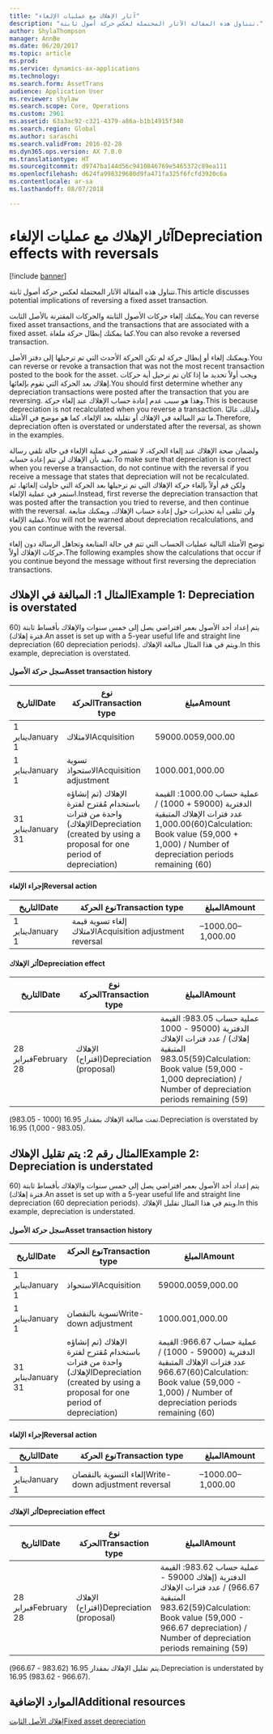 ```yaml
---
title: "آثار الإهلاك مع عمليات الإلغاء"
description: "تتناول هذه المقالة الآثار المحتملة لعكس حركة أصول ثابتة."
author: ShylaThompson
manager: AnnBe
ms.date: 06/20/2017
ms.topic: article
ms.prod: 
ms.service: dynamics-ax-applications
ms.technology: 
ms.search.form: AssetTrans
audience: Application User
ms.reviewer: shylaw
ms.search.scope: Core, Operations
ms.custom: 2961
ms.assetid: 63a3ac92-c321-4379-a86a-b1b14915f340
ms.search.region: Global
ms.author: saraschi
ms.search.validFrom: 2016-02-28
ms.dyn365.ops.version: AX 7.0.0
ms.translationtype: HT
ms.sourcegitcommit: d9747ba144d56c9410846769e5465372c89ea111
ms.openlocfilehash: d624fa998329680d9fa471fa325f6fcfd3920c6a
ms.contentlocale: ar-sa
ms.lasthandoff: 08/07/2018

---
```


# <a name="depreciation-effects-with-reversals"></a><span data-ttu-id="5c7ba-103">آثار الإهلاك مع عمليات الإلغاء</span><span class="sxs-lookup"><span data-stu-id="5c7ba-103">Depreciation effects with reversals</span></span>

[!include [banner](../includes/banner.md)]

<span data-ttu-id="5c7ba-104">تتناول هذه المقالة الآثار المحتملة لعكس حركة أصول ثابتة.</span><span class="sxs-lookup"><span data-stu-id="5c7ba-104">This article discusses potential implications of reversing a fixed asset transaction.</span></span> 

<span data-ttu-id="5c7ba-105">يمكنك إلغاء حركات الأصول الثابتة والحركات المقترنة بالأصل الثابت.</span><span class="sxs-lookup"><span data-stu-id="5c7ba-105">You can reverse fixed asset transactions, and the transactions that are associated with a fixed asset.</span></span> <span data-ttu-id="5c7ba-106">كما يمكنك إبطال حركة ملغاة.</span><span class="sxs-lookup"><span data-stu-id="5c7ba-106">You can also revoke a reversed transaction.</span></span> 

<span data-ttu-id="5c7ba-107">ويمكنك إلغاء أو إبطال حركة لم تكن الحركة الأحدث التي تم ترحيلها إلى دفتر الأصل.</span><span class="sxs-lookup"><span data-stu-id="5c7ba-107">You can reverse or revoke a transaction that was not the most recent transaction posted to the book for the asset.</span></span> <span data-ttu-id="5c7ba-108">ويجب أولاً تحديد ما إذا كان تم ترحيل أية حركات إهلاك بعد الحركة التي تقوم بإلغائها.</span><span class="sxs-lookup"><span data-stu-id="5c7ba-108">You should first determine whether any depreciation transactions were posted after the transaction that you are reversing.</span></span> <span data-ttu-id="5c7ba-109">وهذا هو سبب عدم إعادة حساب الإهلاك عند إلغاء حركة.</span><span class="sxs-lookup"><span data-stu-id="5c7ba-109">This is because depreciation is not recalculated when you reverse a transaction.</span></span> <span data-ttu-id="5c7ba-110">ولذلك، غالبًا ما تتم المبالغة في الإهلاك أو تقليله بعد الإلغاء، كما هو موضح في الأمثلة.</span><span class="sxs-lookup"><span data-stu-id="5c7ba-110">Therefore, depreciation often is overstated or understated after the reversal, as shown in the examples.</span></span> 

<span data-ttu-id="5c7ba-111">ولضمان صحة الإهلاك عند إلغاء الحركة، لا تستمر في عملية الإلغاء في حالة تلقي رسالة تفيد بأن الإهلاك لن تتم إعادة حسابه.</span><span class="sxs-lookup"><span data-stu-id="5c7ba-111">To make sure that depreciation is correct when you reverse a transaction, do not continue with the reversal if you receive a message that states that depreciation will not be recalculated.</span></span> <span data-ttu-id="5c7ba-112">ولكن قم أولاً بإلغاء حركة الإهلاك التي تم ترحيلها بعد الحركة التي حاولت إلغائها، ثم استمر في عملية الإلغاء.</span><span class="sxs-lookup"><span data-stu-id="5c7ba-112">Instead, first reverse the depreciation transaction that was posted after the transaction you tried to reverse, and then continue with the reversal.</span></span> <span data-ttu-id="5c7ba-113">ولن تتلقى أية تحذيرات حول إعادة حساب الإهلاك، ويمكنك متابعة عملية الإلغاء.</span><span class="sxs-lookup"><span data-stu-id="5c7ba-113">You will not be warned about depreciation recalculations, and you can continue with the reversal.</span></span> 

<span data-ttu-id="5c7ba-114">توضح الأمثلة التالية عمليات الحساب التي تتم في حالة المتابعة وتجاهل الرسالة دون إلغاء حركات الإهلاك أولاً.</span><span class="sxs-lookup"><span data-stu-id="5c7ba-114">The following examples show the calculations that occur if you continue beyond the message without first reversing the depreciation transactions.</span></span>

## <a name="example-1-depreciation-is-overstated"></a><span data-ttu-id="5c7ba-115"> المثال 1: المبالغة في الإهلاك</span><span class="sxs-lookup"><span data-stu-id="5c7ba-115">Example 1: Depreciation is overstated</span></span>
<span data-ttu-id="5c7ba-116">يتم إعداد أحد الأصول بعمر افتراضي يصل إلى خمس سنوات والإهلاك بأقساط ثابتة (60 فترة إهلاك).</span><span class="sxs-lookup"><span data-stu-id="5c7ba-116">An asset is set up with a 5-year useful life and straight line depreciation (60 depreciation periods).</span></span> <span data-ttu-id="5c7ba-117">ويتم في هذا المثال مبالغة الإهلاك.</span><span class="sxs-lookup"><span data-stu-id="5c7ba-117">In this example, depreciation is overstated.</span></span>
#### <a name="asset-transaction-history"></a><span data-ttu-id="5c7ba-118">سجل حركة الأصول</span><span class="sxs-lookup"><span data-stu-id="5c7ba-118">Asset transaction history</span></span>

| <span data-ttu-id="5c7ba-119">التاريخ</span><span class="sxs-lookup"><span data-stu-id="5c7ba-119">Date</span></span>       | <span data-ttu-id="5c7ba-120">نوع الحركة</span><span class="sxs-lookup"><span data-stu-id="5c7ba-120">Transaction type</span></span>                                                          | <span data-ttu-id="5c7ba-121">مبلغ</span><span class="sxs-lookup"><span data-stu-id="5c7ba-121">Amount</span></span>                                    |
|------------|---------------------------------------------------------------------------|-------------------------------------------|
| <span data-ttu-id="5c7ba-122">1 يناير</span><span class="sxs-lookup"><span data-stu-id="5c7ba-122">January 1</span></span>  | <span data-ttu-id="5c7ba-123">الامتلاك</span><span class="sxs-lookup"><span data-stu-id="5c7ba-123">Acquisition</span></span>                                                               | <span data-ttu-id="5c7ba-124">59000.00</span><span class="sxs-lookup"><span data-stu-id="5c7ba-124">59,000.00</span></span>                                 |
| <span data-ttu-id="5c7ba-125">1 يناير</span><span class="sxs-lookup"><span data-stu-id="5c7ba-125">January 1</span></span>  | <span data-ttu-id="5c7ba-126">تسوية الاستحواذ</span><span class="sxs-lookup"><span data-stu-id="5c7ba-126">Acquisition adjustment</span></span>                                                    | <span data-ttu-id="5c7ba-127">1000.00</span><span class="sxs-lookup"><span data-stu-id="5c7ba-127">1,000.00</span></span>                                  |
| <span data-ttu-id="5c7ba-128">31 يناير</span><span class="sxs-lookup"><span data-stu-id="5c7ba-128">January 31</span></span> | <span data-ttu-id="5c7ba-129">الإهلاك (تم إنشاؤه باستخدام مُقترح لفترة واحدة من فترات الإهلاك)</span><span class="sxs-lookup"><span data-stu-id="5c7ba-129">Depreciation (created by using a proposal for one period of depreciation)</span></span> | <span data-ttu-id="5c7ba-130">عملية حساب 1000.00: القيمة الدفترية (59000 + 1000) / عدد فترات الإهلاك المتبقية (60)</span><span class="sxs-lookup"><span data-stu-id="5c7ba-130">1,000.00Calculation: Book value (59,000 + 1,000) / Number of depreciation periods remaining (60)</span></span> |

#### <a name="reversal-action"></a><span data-ttu-id="5c7ba-131">إجراء الإلغاء</span><span class="sxs-lookup"><span data-stu-id="5c7ba-131">Reversal action</span></span>

| <span data-ttu-id="5c7ba-132">التاريخ</span><span class="sxs-lookup"><span data-stu-id="5c7ba-132">Date</span></span>      | <span data-ttu-id="5c7ba-133">نوع الحركة</span><span class="sxs-lookup"><span data-stu-id="5c7ba-133">Transaction type</span></span>                | <span data-ttu-id="5c7ba-134">المبلغ</span><span class="sxs-lookup"><span data-stu-id="5c7ba-134">Amount</span></span>    |
|-----------|---------------------------------|-----------|
| <span data-ttu-id="5c7ba-135">1 يناير</span><span class="sxs-lookup"><span data-stu-id="5c7ba-135">January 1</span></span> | <span data-ttu-id="5c7ba-136">إلغاء تسوية قيمة الامتلاك</span><span class="sxs-lookup"><span data-stu-id="5c7ba-136">Acquisition adjustment reversal</span></span> | <span data-ttu-id="5c7ba-137">–1000.00</span><span class="sxs-lookup"><span data-stu-id="5c7ba-137">–1,000.00</span></span> |

#### <a name="depreciation-effect"></a><span data-ttu-id="5c7ba-138">أثر الإهلاك</span><span class="sxs-lookup"><span data-stu-id="5c7ba-138">Depreciation effect</span></span>

| <span data-ttu-id="5c7ba-139">التاريخ</span><span class="sxs-lookup"><span data-stu-id="5c7ba-139">Date</span></span>        | <span data-ttu-id="5c7ba-140">نوع الحركة</span><span class="sxs-lookup"><span data-stu-id="5c7ba-140">Transaction type</span></span>        | <span data-ttu-id="5c7ba-141">المبلغ</span><span class="sxs-lookup"><span data-stu-id="5c7ba-141">Amount</span></span>                                                                                |
|-------------|-------------------------|---------------------------------------------------------------------------------------|
| <span data-ttu-id="5c7ba-142">28 فبراير</span><span class="sxs-lookup"><span data-stu-id="5c7ba-142">February 28</span></span> | <span data-ttu-id="5c7ba-143">الإهلاك (اقتراح)</span><span class="sxs-lookup"><span data-stu-id="5c7ba-143">Depreciation (proposal)</span></span> | <span data-ttu-id="5c7ba-144">عملية حساب 983.05: القيمة الدفترية (95000 - 1000 إهلاك) / عدد فترات الإهلاك المتبقية (59)</span><span class="sxs-lookup"><span data-stu-id="5c7ba-144">983.05Calculation: Book value (59,000 - 1,000 depreciation) / Number of depreciation periods remaining (59)</span></span> |

<span data-ttu-id="5c7ba-145">تمت مبالغة الإهلاك بمقدار 16.95 (1000 - 983.05).</span><span class="sxs-lookup"><span data-stu-id="5c7ba-145">Depreciation is overstated by 16.95 (1,000 - 983.05).</span></span>

## <a name="example-2-depreciation-is-understated"></a><span data-ttu-id="5c7ba-146"> المثال رقم 2: يتم تقليل الإهلاك</span><span class="sxs-lookup"><span data-stu-id="5c7ba-146">Example 2: Depreciation is understated</span></span>
<span data-ttu-id="5c7ba-147">يتم إعداد أحد الأصول بعمر افتراضي يصل إلى خمس سنوات والإهلاك بأقساط ثابتة (60 فترة إهلاك).</span><span class="sxs-lookup"><span data-stu-id="5c7ba-147">An asset is set up with a 5-year useful life and straight line depreciation (60 depreciation periods).</span></span> <span data-ttu-id="5c7ba-148">ويتم في هذا المثال تقليل الإهلاك.</span><span class="sxs-lookup"><span data-stu-id="5c7ba-148">In this example, depreciation is understated.</span></span>
#### <a name="asset-transaction-history"></a><span data-ttu-id="5c7ba-149">سجل حركة الأصول</span><span class="sxs-lookup"><span data-stu-id="5c7ba-149">Asset transaction history</span></span>

| <span data-ttu-id="5c7ba-150">التاريخ</span><span class="sxs-lookup"><span data-stu-id="5c7ba-150">Date</span></span>       | <span data-ttu-id="5c7ba-151">نوع الحركة</span><span class="sxs-lookup"><span data-stu-id="5c7ba-151">Transaction type</span></span>                                                          | <span data-ttu-id="5c7ba-152">المبلغ</span><span class="sxs-lookup"><span data-stu-id="5c7ba-152">Amount</span></span>                                      |
|------------|---------------------------------------------------------------------------|---------------------------------------------|
| <span data-ttu-id="5c7ba-153">1 يناير</span><span class="sxs-lookup"><span data-stu-id="5c7ba-153">January 1</span></span>  | <span data-ttu-id="5c7ba-154">الاستحواذ</span><span class="sxs-lookup"><span data-stu-id="5c7ba-154">Acquisition</span></span>                                                               | <span data-ttu-id="5c7ba-155">59000.00</span><span class="sxs-lookup"><span data-stu-id="5c7ba-155">59,000.00</span></span>                                   |
| <span data-ttu-id="5c7ba-156">1 يناير</span><span class="sxs-lookup"><span data-stu-id="5c7ba-156">January 1</span></span>  | <span data-ttu-id="5c7ba-157">تسوية بالنقصان</span><span class="sxs-lookup"><span data-stu-id="5c7ba-157">Write-down adjustment</span></span>                                                     | <span data-ttu-id="5c7ba-158">1000.00</span><span class="sxs-lookup"><span data-stu-id="5c7ba-158">1,000.00</span></span>                                    |
| <span data-ttu-id="5c7ba-159">31 يناير</span><span class="sxs-lookup"><span data-stu-id="5c7ba-159">January 31</span></span> | <span data-ttu-id="5c7ba-160">الإهلاك (تم إنشاؤه باستخدام مُقترح لفترة واحدة من فترات الإهلاك)</span><span class="sxs-lookup"><span data-stu-id="5c7ba-160">Depreciation (created by using a proposal for one period of depreciation)</span></span> | <span data-ttu-id="5c7ba-161">عملية حساب 966.67: القيمة الدفترية (59000 - 1000) / عدد فترات الإهلاك المتبقية (60)</span><span class="sxs-lookup"><span data-stu-id="5c7ba-161">966.67Calculation: Book value (59,000 - 1,000) / Number of depreciation periods remaining (60)</span></span> |

#### <a name="reversal-action"></a><span data-ttu-id="5c7ba-162">إجراء الإلغاء</span><span class="sxs-lookup"><span data-stu-id="5c7ba-162">Reversal action</span></span>

| <span data-ttu-id="5c7ba-163">التاريخ</span><span class="sxs-lookup"><span data-stu-id="5c7ba-163">Date</span></span>      | <span data-ttu-id="5c7ba-164">نوع الحركة</span><span class="sxs-lookup"><span data-stu-id="5c7ba-164">Transaction type</span></span>               | <span data-ttu-id="5c7ba-165">المبلغ</span><span class="sxs-lookup"><span data-stu-id="5c7ba-165">Amount</span></span>    |
|-----------|--------------------------------|-----------|
| <span data-ttu-id="5c7ba-166">1 يناير</span><span class="sxs-lookup"><span data-stu-id="5c7ba-166">January 1</span></span> | <span data-ttu-id="5c7ba-167">إلغاء التسوية بالنقصان</span><span class="sxs-lookup"><span data-stu-id="5c7ba-167">Write-down adjustment reversal</span></span> | <span data-ttu-id="5c7ba-168">–1000.00</span><span class="sxs-lookup"><span data-stu-id="5c7ba-168">–1,000.00</span></span> |

#### <a name="depreciation-effect"></a><span data-ttu-id="5c7ba-169">أثر الإهلاك</span><span class="sxs-lookup"><span data-stu-id="5c7ba-169">Depreciation effect</span></span>

| <span data-ttu-id="5c7ba-170">التاريخ</span><span class="sxs-lookup"><span data-stu-id="5c7ba-170">Date</span></span>        | <span data-ttu-id="5c7ba-171">نوع الحركة</span><span class="sxs-lookup"><span data-stu-id="5c7ba-171">Transaction type</span></span>        | <span data-ttu-id="5c7ba-172">المبلغ</span><span class="sxs-lookup"><span data-stu-id="5c7ba-172">Amount</span></span>                                                                                       |
|-------------|-------------------------|----------------------------------------------------------------------------------------------|
| <span data-ttu-id="5c7ba-173">28 فبراير</span><span class="sxs-lookup"><span data-stu-id="5c7ba-173">February 28</span></span> | <span data-ttu-id="5c7ba-174">الإهلاك (اقتراح)</span><span class="sxs-lookup"><span data-stu-id="5c7ba-174">Depreciation (proposal)</span></span> | <span data-ttu-id="5c7ba-175">عملية حساب 983.62: القيمة الدفترية (إهلاك 59000 - 966.67) / عدد فترات الإهلاك المتبقية (59)</span><span class="sxs-lookup"><span data-stu-id="5c7ba-175">983.62Calculation: Book value (59,000 - 966.67 depreciation) / Number of depreciation periods remaining (59)</span></span> |

<span data-ttu-id="5c7ba-176">يتم تقليل الإهلاك بمقدار 16.95 (983.62 - 966.67).</span><span class="sxs-lookup"><span data-stu-id="5c7ba-176">Depreciation is understated by 16.95 (983.62 - 966.67).</span></span>



<a name="additional-resources"></a><span data-ttu-id="5c7ba-177">الموارد الإضافية</span><span class="sxs-lookup"><span data-stu-id="5c7ba-177">Additional resources</span></span>
--------

[<span data-ttu-id="5c7ba-178">إهلاك الأصل الثابت</span><span class="sxs-lookup"><span data-stu-id="5c7ba-178">Fixed asset depreciation</span></span>](fixed-asset-depreciation.md)




